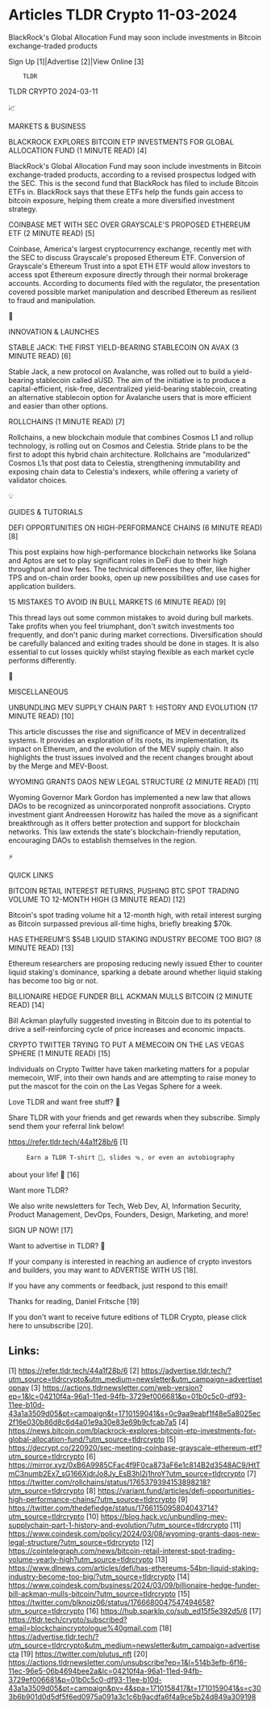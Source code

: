 # Articles TLDR Crypto 11-03-2024

BlackRock's Global Allocation Fund may soon include investments in
Bitcoin exchange-traded products  

 Sign Up [1]|Advertise [2]|View Online [3] 

		TLDR 

TLDR CRYPTO 2024-03-11

📈 

MARKETS & BUSINESS

 BLACKROCK EXPLORES BITCOIN ETP INVESTMENTS FOR GLOBAL ALLOCATION FUND
(1 MINUTE READ) [4] 

 BlackRock's Global Allocation Fund may soon include investments in
Bitcoin exchange-traded products, according to a revised prospectus
lodged with the SEC. This is the second fund that BlackRock has filed
to include Bitcoin ETFs in. BlackRock says that these ETFs help the
funds gain access to bitcoin exposure, helping them create a more
diversified investment strategy. 

 COINBASE MET WITH SEC OVER GRAYSCALE'S PROPOSED ETHEREUM ETF (2
MINUTE READ) [5] 

 Coinbase, America's largest cryptocurrency exchange, recently met
with the SEC to discuss Grayscale's proposed Ethereum ETF. Conversion
of Grayscale's Ethereum Trust into a spot ETH ETF would allow
investors to access spot Ethereum exposure directly through their
normal brokerage accounts. According to documents filed with the
regulator, the presentation covered possible market manipulation and
described Ethereum as resilient to fraud and manipulation. 

🚀 

INNOVATION & LAUNCHES

 STABLE JACK: THE FIRST YIELD-BEARING STABLECOIN ON AVAX (3 MINUTE
READ) [6] 

 Stable Jack, a new protocol on Avalanche, was rolled out to build a
yield-bearing stablecoin called aUSD. The aim of the initiative is to
produce a capital-efficient, risk-free, decentralized yield-bearing
stablecoin, creating an alternative stablecoin option for Avalanche
users that is more efficient and easier than other options. 

 ROLLCHAINS (1 MINUTE READ) [7] 

 Rollchains, a new blockchain module that combines Cosmos L1 and
rollup technology, is rolling out on Cosmos and Celestia. Stride plans
to be the first to adopt this hybrid chain architecture. Rollchains
are "modularized" Cosmos L1s that post data to Celestia, strengthening
immutability and exposing chain data to Celestia's indexers, while
offering a variety of validator choices. 

💡 

GUIDES & TUTORIALS

 DEFI OPPORTUNITIES ON HIGH-PERFORMANCE CHAINS (6 MINUTE READ) [8] 

 This post explains how high-performance blockchain networks like
Solana and Aptos are set to play significant roles in DeFi due to
their high throughput and low fees. The technical differences they
offer, like higher TPS and on-chain order books, open up new
possibilities and use cases for application builders. 

 15 MISTAKES TO AVOID IN BULL MARKETS (6 MINUTE READ) [9] 

 This thread lays out some common mistakes to avoid during bull
markets. Take profits when you feel triumphant, don't switch
investments too frequently, and don't panic during market corrections.
Diversification should be carefully balanced and exiting trades should
be done in stages. It is also essential to cut losses quickly whilst
staying flexible as each market cycle performs differently. 

🦄 

MISCELLANEOUS

 UNBUNDLING MEV SUPPLY CHAIN PART 1: HISTORY AND EVOLUTION (17 MINUTE
READ) [10] 

 This article discusses the rise and significance of MEV in
decentralized systems. It provides an exploration of its roots, its
implementation, its impact on Ethereum, and the evolution of the MEV
supply chain. It also highlights the trust issues involved and the
recent changes brought about by the Merge and MEV-Boost. 

 WYOMING GRANTS DAOS NEW LEGAL STRUCTURE (2 MINUTE READ) [11] 

 Wyoming Governor Mark Gordon has implemented a new law that allows
DAOs to be recognized as unincorporated nonprofit associations. Crypto
investment giant Andreessen Horowitz has hailed the move as a
significant breakthrough as it offers better protection and support
for blockchain networks. This law extends the state's
blockchain-friendly reputation, encouraging DAOs to establish
themselves in the region. 

⚡ 

QUICK LINKS

 BITCOIN RETAIL INTEREST RETURNS, PUSHING BTC SPOT TRADING VOLUME TO
12-MONTH HIGH (3 MINUTE READ) [12] 

 Bitcoin's spot trading volume hit a 12-month high, with retail
interest surging as Bitcoin surpassed previous all-time highs, briefly
breaking $70k. 

 HAS ETHEREUM’S $54B LIQUID STAKING INDUSTRY BECOME TOO BIG? (8
MINUTE READ) [13] 

 Ethereum researchers are proposing reducing newly issued Ether to
counter liquid staking's dominance, sparking a debate around whether
liquid staking has become too big or not. 

 BILLIONAIRE HEDGE FUNDER BILL ACKMAN MULLS BITCOIN (2 MINUTE READ)
[14] 

 Bill Ackman playfully suggested investing in Bitcoin due to its
potential to drive a self-reinforcing cycle of price increases and
economic impacts. 

 CRYPTO TWITTER TRYING TO PUT A MEMECOIN ON THE LAS VEGAS SPHERE (1
MINUTE READ) [15] 

 Individuals on Crypto Twitter have taken marketing matters for a
popular memecoin, WIF, into their own hands and are attempting to
raise money to put the mascot for the coin on the Las Vegas Sphere for
a week. 

Love TLDR and want free stuff? 🎁

 Share TLDR with your friends and get rewards when they subscribe.
Simply send them your referral link below! 

 https://refer.tldr.tech/44a1f28b/6 [1] 

		 Earn a TLDR T-shirt 👕, slides 🩴, or even an autobiography
about your life! 🤯 [16] 

Want more TLDR?

 We also write newsletters for Tech, Web Dev, AI, Information
Security, Product Management, DevOps, Founders, Design, Marketing, and
more! 

SIGN UP NOW! [17] 

Want to advertise in TLDR? 📰

 If your company is interested in reaching an audience of crypto
investors and builders, you may want to ADVERTISE WITH US [18]. 

 If you have any comments or feedback, just respond to this email! 

Thanks for reading, 
Daniel Fritsche [19] 

If you don't want to receive future editions of TLDR Crypto,
please click here to unsubscribe [20]. 

 

Links:
------
[1] https://refer.tldr.tech/44a1f28b/6
[2] https://advertise.tldr.tech/?utm_source=tldrcrypto&utm_medium=newsletter&utm_campaign=advertisetopnav
[3] https://actions.tldrnewsletter.com/web-version?ep=1&lc=04210f4a-96a1-11ed-94fb-3729ef006681&p=01b0c5c0-df93-11ee-b10d-43a1a3509d05&pt=campaign&t=1710159041&s=0c9aa9eabf1f48e5a8025ec2f16e030b86d8c6d4a01e9a30e83e69b9cfcab7a5
[4] https://news.bitcoin.com/blackrock-explores-bitcoin-etp-investments-for-global-allocation-fund/?utm_source=tldrcrypto
[5] https://decrypt.co/220920/sec-meeting-coinbase-grayscale-ethereum-etf?utm_source=tldrcrypto
[6] https://mirror.xyz/0xB6A9985CFac4f9F0ca873aF6e1c814B2d3548AC9/HtTmC3numb2Ex7_sG166XjdrJo8Jy_EsB3hl2j1hroY?utm_source=tldrcrypto
[7] https://twitter.com/rollchains/status/1765379394153898218?utm_source=tldrcrypto
[8] https://variant.fund/articles/defi-opportunities-high-performance-chains/?utm_source=tldrcrypto
[9] https://twitter.com/thedefiedge/status/1766115095804043714?utm_source=tldrcrypto
[10] https://blog.hack.vc/unbundling-mev-supplychain-part-1-history-and-evolution/?utm_source=tldrcrypto
[11] https://www.coindesk.com/policy/2024/03/08/wyoming-grants-daos-new-legal-structure/?utm_source=tldrcrypto
[12] https://cointelegraph.com/news/bitcoin-retail-interest-spot-trading-volume-yearly-high?utm_source=tldrcrypto
[13] https://www.dlnews.com/articles/defi/has-ethereums-54bn-liquid-staking-industry-become-too-big/?utm_source=tldrcrypto
[14] https://www.coindesk.com/business/2024/03/09/billionaire-hedge-funder-bill-ackman-mulls-bitcoin/?utm_source=tldrcrypto
[15] https://twitter.com/blknoiz06/status/1766680047547494658?utm_source=tldrcrypto
[16] https://hub.sparklp.co/sub_ed15f5e392d5/6
[17] https://tldr.tech/crypto/subscribed?email=blockchaincryptologue%40gmail.com
[18] https://advertise.tldr.tech/?utm_source=tldrcrypto&utm_medium=newsletter&utm_campaign=advertisecta
[19] https://twitter.com/plutus_nft
[20] https://actions.tldrnewsletter.com/unsubscribe?ep=1&l=514b3efb-6f16-11ec-96e5-06b4694bee2a&lc=04210f4a-96a1-11ed-94fb-3729ef006681&p=01b0c5c0-df93-11ee-b10d-43a1a3509d05&pt=campaign&pv=4&spa=1710158417&t=1710159041&s=c303b6b901d0d5df5f6ed0975a091a3c1c6b9acdfa6f4a9ce5b24d849a309198
